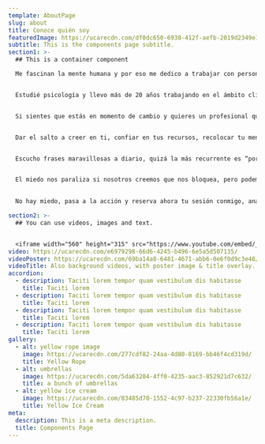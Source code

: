 ```yaml
---
template: AboutPage
slug: about
title: Conoce quién soy
featuredImage: https://ucarecdn.com/df0dc650-6938-412f-aefb-2019d2349e13/
subtitle: This is the components page subtitle.
section1: >-
  ## This is a container component

  Me fascinan la mente humana y por eso me dedico a trabajar con personas acompañando en procesos de transformación y crecimiento.


  Estudié psicología y llevo más de 20 años trabajando en el ámbito clínico y en el ámbito empresarial y de recursos humanos, y esas vivencias las pongo a tu disposición.


  Si sientes que estás en momento de cambio y quieres un profesional que esté contigo en tu proceso de transformación, te invito a que conectemos.


  Dar el salto a creer en ti, confiar en tus recursos, recolocar tu mente, entrenarla para llegar a tus objetivos, esto es todo lo que yo hago con mis clientes.


  Escucho frases maravillosas a diario, quizá la más recurrente es “por qué no fui consciente antes de todo el potencial”, y, si tú estás en ese momento, no esperes, la clave es pasar a la acción, y estás a sólo un click de dar el salto.


  El miedo nos paraliza si nosotros creemos que nos bloquea, pero podemos transformarlo en nuestro acompañante si nos movemos para la acción, si nos damos más poder a nosotros mismos que a vosotros.
  

  No hay miedo, pasa a la acción y reserva ahora tu sesión conmigo, analizaremos juntos tu situación actual.

section2: >-
  ## You can use videos, images and text.


  <iframe width="560" height="315" src="https://www.youtube.com/embed/_m2CHvfVK5I" frameborder="0" allow="accelerometer; autoplay; clipboard-write; encrypted-media; gyroscope; picture-in-picture" allowfullscreen></iframe>
video: https://ucarecdn.com/e6979298-66d6-4245-b496-6e5a5d507135/
videoPoster: https://ucarecdn.com/69ba14a8-6481-4671-abb6-0e6f0d9c3e46/
videoTitle: Also background videos, with poster image & title overlay.
accordion:
  - description: Taciti lorem tempor quam vestibulum dis habitasse
    title: Taciti lorem
  - description: Taciti lorem tempor quam vestibulum dis habitasse
    title: Taciti lorem
  - description: Taciti lorem tempor quam vestibulum dis habitasse
    title: Taciti lorem
  - description: Taciti lorem tempor quam vestibulum dis habitasse
    title: Taciti lorem
gallery:
  - alt: yellow rope image
    image: https://ucarecdn.com/277cdf82-24aa-4d80-8169-bb46f4cd319d/
    title: Yellow Rope
  - alt: umbrellas
    image: https://ucarecdn.com/5da63204-4ff0-4235-aac3-852921d7c632/
    title: a bunch of umbrellas
  - alt: yellow ice cream
    image: https://ucarecdn.com/83485d70-1552-4c97-b237-22330fb56a1e/
    title: Yellow Ice Cream
meta:
  description: This is a meta description.
  title: Components Page
---
```

